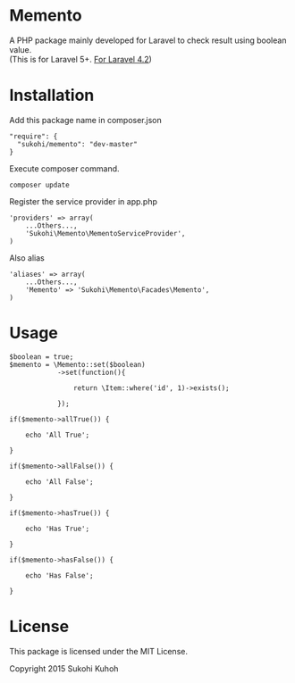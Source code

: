 # Memento
A PHP package mainly developed for Laravel to check result using boolean value.  
(This is for Laravel 5+. [For Laravel 4.2](https://github.com/SUKOHI/Memento/tree/1.0))


Installation
====

Add this package name in composer.json

    "require": {
      "sukohi/memento": "dev-master"
    }

Execute composer command.

    composer update

Register the service provider in app.php

    'providers' => array(  
        ...Others...,  
        'Sukohi\Memento\MementoServiceProvider',
    )

Also alias

    'aliases' => array(  
        ...Others...,  
        'Memento' => 'Sukohi\Memento\Facades\Memento',
    )

Usage
====

    $boolean = true;
    $memento = \Memento::set($boolean)
                ->set(function(){

                    return \Item::where('id', 1)->exists();

                });

    if($memento->allTrue()) {

        echo 'All True';

    }

    if($memento->allFalse()) {

        echo 'All False';

    }

    if($memento->hasTrue()) {

        echo 'Has True';

    }

    if($memento->hasFalse()) {

        echo 'Has False';

    }
        
License
====

This package is licensed under the MIT License.

Copyright 2015 Sukohi Kuhoh
